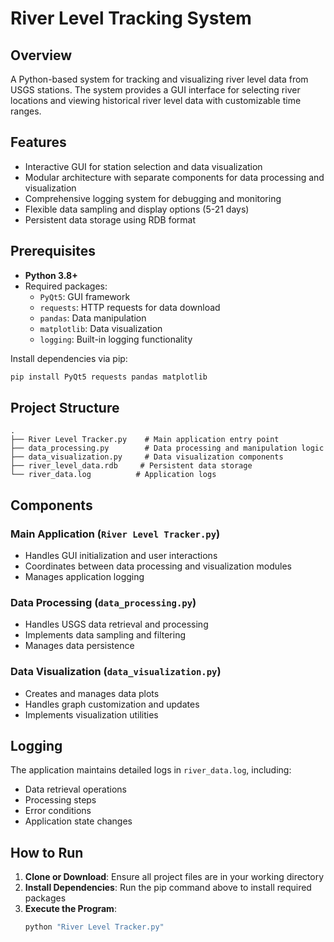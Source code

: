# River Level Tracking System

## Overview
A Python-based system for tracking and visualizing river level data from USGS stations. The system provides a GUI interface for selecting river locations and viewing historical river level data with customizable time ranges.

## Features
- Interactive GUI for station selection and data visualization
- Modular architecture with separate components for data processing and visualization
- Comprehensive logging system for debugging and monitoring
- Flexible data sampling and display options (5-21 days)
- Persistent data storage using RDB format

## Prerequisites

- **Python 3.8+**
- Required packages:
  - `PyQt5`: GUI framework
  - `requests`: HTTP requests for data download
  - `pandas`: Data manipulation
  - `matplotlib`: Data visualization
  - `logging`: Built-in logging functionality

Install dependencies via pip:
```bash
pip install PyQt5 requests pandas matplotlib
```

## Project Structure

```
.
├── River Level Tracker.py    # Main application entry point
├── data_processing.py        # Data processing and manipulation logic
├── data_visualization.py     # Data visualization components
├── river_level_data.rdb     # Persistent data storage
└── river_data.log          # Application logs
```

## Components

### Main Application (`River Level Tracker.py`)
- Handles GUI initialization and user interactions
- Coordinates between data processing and visualization modules
- Manages application logging

### Data Processing (`data_processing.py`)
- Handles USGS data retrieval and processing
- Implements data sampling and filtering
- Manages data persistence

### Data Visualization (`data_visualization.py`)
- Creates and manages data plots
- Handles graph customization and updates
- Implements visualization utilities

## Logging
The application maintains detailed logs in `river_data.log`, including:
- Data retrieval operations
- Processing steps
- Error conditions
- Application state changes

## How to Run

1. **Clone or Download**: Ensure all project files are in your working directory
2. **Install Dependencies**: Run the pip command above to install required packages
3. **Execute the Program**:
   ```bash
   python "River Level Tracker.py"
   ```


